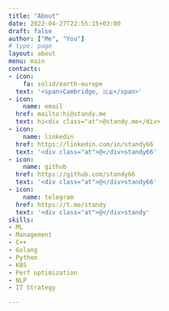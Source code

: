 ```yaml
---
title: "About"
date: 2022-04-27T22:55:15+03:00
draft: false
author: ["Me", "You"]
# type: page
layout: about
menu: main
contacts:
- icon:
    fa: solid/earth-europe
  text: '<span>Cambridge, 🇬🇧</span>'
- icon:
    name: email
  href: mailto:hi@standy.me
  text: hi<div class="at">@standy.me</div>
- icon:
    name: linkedin
  href: https://linkedin.com/in/standy66
  text: '<div class="at">@</div>standy66'
- icon:
    name: github
  href: https://github.com/standy66
  text: '<div class="at">@</div>standy66'
- icon:
    name: telegram
  href: https://t.me/standy
  text: '<div class="at">@</div>standy'
skills:
- ML
- Management
- C++
- Golang
- Python
- K8S
- Perf optimization
- NLP
- IT Strategy

---
```

